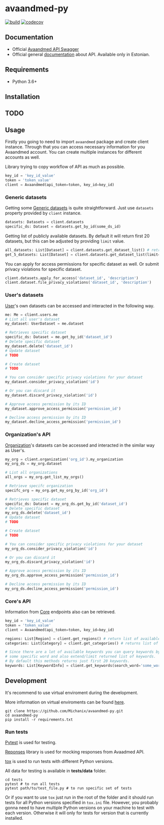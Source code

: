 # avaandmed-py
[![build](https://github.com/Michanix/avaandmed-py/actions/workflows/avaandmed.yml/badge.svg?branch=main)](https://github.com/Michanix/avaandmed-py/actions/workflows/avaandmed.yml)
[![codecov](https://codecov.io/gh/Michanix/avaandmed-py/branch/main/graph/badge.svg?token=DS5MNSZOII)](https://codecov.io/gh/Michanix/avaandmed-py)

## Documentation
- Official [Avaandmed API Swagger](https://avaandmed.eesti.ee/api/dataset-docs/#/)
- Official general [documentation](https://avaandmed.eesti.ee/instructions/api-uldjuhend) about API. Available only in Estonian.

## Requirements
- Python 3.6+

## Installation
## TODO

## Usage
Firstly you going to need to import `avaandmed` package and create client instance. 
Through that you can access necessary information for you Avaandmed account. You can create multiple instances for different accounts as well.

Library trying to copy workflow of API as much as possible.

```python
key_id = 'key_id_value'
token = 'token_value'
client = Avaandmed(api_token=token, key_id=key_id)
```

### Generic datasets
Getting some [Generic datasets](https://avaandmed.eesti.ee/api/dataset-docs/#/Generic%20dataset) is quite straightforward. Just use `datasets` property provided by `client` instance.

```python
datasets: Datasets = client.datasets
specific_ds: Dataset = datasets.get_by_id(some_ds_id)
```

Getting list of publicly available datasets. By default it will return first 20 datasets, but this can be adjusted by providing `limit` value.

```python
all_datasets: List[Dataset] = client.datasets.get_dataset_list() # retrieve first 20 datasets in the list
get_5_datasets: List[Dataset] = client.datasets.get_dataset_list(limit=5) # retrieves 5 datasets in the list
```

You can apply for access permissions for specific dataset as well. Or submit privacy violations for specific dataset.

```python
client.datasets.apply_for_access('dataset_id', 'description')
client.dataset.file_privacy_violations('dataset_id', 'description')
```


### User's datasets
[User](https://avaandmed.eesti.ee/api/dataset-docs/#/User's%20datasets)'s own datasets can be accessed and interacted in the following way.

```python
me: Me = client.users.me
# List all user's dataset
my_dataset: UserDataset = me.dataset

# Retrieves specific dataset
specific_ds: Dataset = me.get_by_id('dataset_id') 
# Delete specific dataset
my_dataset.delete('dataset_id')
# Update dataset
# TODO

# Create dataset
# TODO

# You can consider specific privacy violations for your dataset
my_dataset.consider_privacy_violation('id')

# Or you can discard it
my_dataset.discard_privacy_violation('id')

# Approve access permission by its ID
my_dataset.approve_access_permission('permission_id')

# Decline access permission by its ID
my_dataset.decline_access_permission('permission_id')
```

### Organization's API
[Organization](https://avaandmed.eesti.ee/api/dataset-docs/#/Organization's%20datasets)'s datasets can be accessed and interacted in the similar way as User's.

```python
my_org = client.organization('org_id').my_organization
my_org_ds = my_org.dataset

# List all organizations 
all_orgs = my_org.get_list_my_orgs()

# Retrieve specifc organization
specifc_org = my_org.get_my_org_by_id('org_id')

# Retrieves specific dataset
specific_ds: Dataset = my_org_ds.get_by_id('dataset_id') 
# Delete specific dataset
my_org_ds.delete('dataset_id')
# Update dataset
# TODO

# Create dataset
# TODO

# You can consider specific privacy violations for your dataset
my_org_ds.consider_privacy_violation('id')

# Or you can discard it
my_org_ds.discard_privacy_violation('id')

# Approve access permission by its ID
my_org_ds.approve_access_permission('permission_id')

# Decline access permission by its ID
my_org_ds.decline_access_permission('permission_id')
```

### Core's API
Information from [Core](https://avaandmed.eesti.ee/api/dataset-docs/#/Core) endpoints also can be retrieved.

```python
key_id = 'key_id_value'
token = 'token_value'
client = Avaandmed(api_token=token, key_id=key_id)

regions: List[Region] = client.get_regions() # return list of available regions
categories: List[Category] = client.get_categories() # returns list of available categories

# Since there are a lot of available keywords you can query keywords by providing
# some specific word and also extend/limit returned list of keywords.
# By default this methods returns just first 20 keywords.
keywords: List[KeywordInfo] = client.get_keywords(search_word='some_word', limit=5)
```

## Development
It's recommend to use virtual enviroment during the development.

More information on virtual enviroments can be found [here](https://docs.python.org/3/library/venv.html).

```
git clone https://github.com/Michanix/avaandmed-py.git
cd avaandmed-py
pip install -r requirements.txt
```

### Run tests
[Pytest](https://docs.pytest.org/en/6.2.x/) is used for testing.

[Reponses](https://github.com/getsentry/responses) library is used for mocking responses from Avaadmed API. 

[tox](https://tox.wiki/en/latest/index.html) is used to run tests with different Python versions.

All data for testing is available in **tests/data** folder.

```
cd tests
pytest # to run all tests
pytest path/to/test_file.py # to run specific set of tests
```

Or if you want to use `tox` just run in the root of the folder and it should run tests for all Python versions specified in `tox.ini` file.
However, you probably gonna need to have multiple Python versions on your machine to test with each version. 
Otherwise it will only for tests for version that is currently installed.